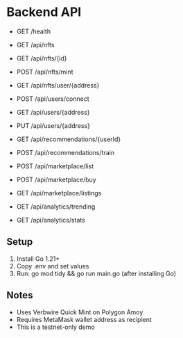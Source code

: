 # Backend API

- GET    /health
- GET    /api/nfts
- GET    /api/nfts/{id}
- POST   /api/nfts/mint
- GET    /api/nfts/user/{address}

- POST   /api/users/connect
- GET    /api/users/{address}
- PUT    /api/users/{address}

- GET    /api/recommendations/{userId}
- POST   /api/recommendations/train

- POST   /api/marketplace/list
- POST   /api/marketplace/buy
- GET    /api/marketplace/listings

- GET    /api/analytics/trending
- GET    /api/analytics/stats

## Setup

1) Install Go 1.21+
2) Copy .env and set values
3) Run: go mod tidy && go run main.go (after installing Go)

## Notes
- Uses Verbwire Quick Mint on Polygon Amoy
- Requires MetaMask wallet address as recipient
- This is a testnet-only demo
